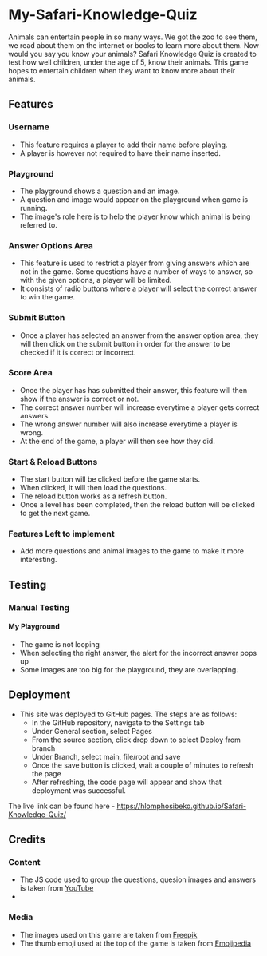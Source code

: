 # My-Safari-Knowledge-Quiz

Animals can entertain people in so many ways. We got the zoo to see them, we read about them on the internet or books to learn more about them. Now would you say you know your animals? Safari Knowledge Quiz is created to test how well children, under the age of 5, know their animals. This game hopes to entertain children when they want to know more about their animals.

## Features 

### Username
- This feature requires a player to add their name before playing.
- A player is however not required to have their name inserted.

### Playground
- The playground shows a question and an image.
- A question and image would appear on the playground when game is running.
- The image's role here is to help the player know which animal is being referred to.

### Answer Options Area
- This feature is used to restrict a player from giving answers which are not in the game. Some questions have a number of ways to answer, so with the given options, a player will be limited.
- It consists of radio buttons where a player will select the correct answer to win the game.

### Submit Button
- Once a player has selected an answer from the answer option area, they will then click on the submit button in order for the answer to be checked if it is correct or incorrect.

### Score Area
- Once the player has has submitted their answer, this feature will then show if the answer is correct or not.
- The correct answer number will increase everytime a player gets correct answers.
- The wrong answer number will also increase everytime a player is wrong.
- At the end of the game, a player will then see how they did.

### Start & Reload Buttons
- The start button will be clicked before the game starts.
- When clicked, it will then load the questions.
- The reload button works as a refresh button.
- Once a level has been completed, then the reload button will be clicked to get the next game.

### Features Left to implement
* Add more questions and animal images to the game to make it more interesting.

## Testing
### Manual Testing

#### My Playground
* The game is not looping
* When selecting the right answer, the alert for the incorrect answer pops up
* Some images are too big for the playground, they are overlapping.


## Deployment
* This site was deployed to GitHub pages. The steps are as follows:
    - In the GitHub repository, navigate to the Settings tab
    - Under General section, select Pages
    - From the source section, click drop down to select Deploy from branch 
    - Under Branch, select main, file/root and save  
    - Once the save button is clicked, wait a couple of minutes to refresh the page
    - After refreshing, the code page will appear and show that deployment was successful.

The live link can be found here - https://hlomphosibeko.github.io/Safari-Knowledge-Quiz/

## Credits
### Content
* The JS code used to group the questions, quesion images and answers is taken from [YouTube](https://www.youtube.com/channel/UCEsOe19aGFcM31zLG2M2sXw)
* 


### Media
* The images used on this game are taken from [Freepik](https://www.freepik.com/free-photos-vectors/safari-animals/)
* The thumb emoji used at the top of the game is taken from [Emojipedia](https://emojipeadia.org/thums-up)